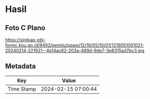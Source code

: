 # Hasil

## Foto C Plano

https://sirekap-obj-formc.kpu.go.id/9492/pemilu/ppwp/12/19/05/10/01/1219051001021-20240214-221921--4e14ac62-203a-489d-9de7-3e8315ad7bc3.jpg


## Metadata

| Key        | Value               |
| ---------- | ------------------- |
| Time Stamp | 2024-02-15 07:00:44 |



